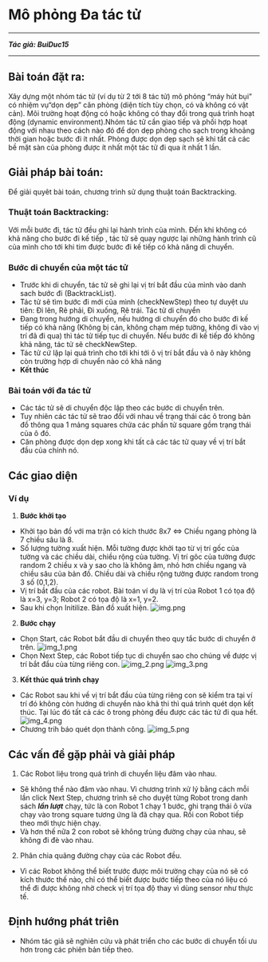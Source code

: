 # Mô phỏng Đa tác tử
***
***Tác giả: BuiDuc15***
***
## Bài toán đặt ra:

Xây dựng một nhóm tác tử (ví dụ từ 2 tới 8 tác tử) mô phỏng “máy hút bụi” có nhiệm vụ“dọn dẹp” căn phòng 
(diện tích tùy chọn, có và không có vật cản). Môi trường hoạt động có hoặc không có thay đổi trong quá trình 
hoạt động (dynamic  environment).Nhóm  tác  tử cần giao  tiếp  và phối  hợp  hoạt động với nhau theo cách 
nào đó để dọn dẹp phòng cho sạch trong khoảng thời gian hoặc bước đi ít nhất. 
Phòng được dọn dẹp sạch sẽ khi tất cả các bề mặt sàn của phòng được ít nhất một tác tử đi qua ít nhất 1 lần.

## Giải pháp bài toán:
Để giải quyêt bài toán, chương trình sử dụng thuật toán Backtracking.
### Thuật toán Backtracking: 
Với mỗi bước đi, tác tử đều ghi lại hành trình của mình. Đến khi không có khả năng cho bước đi kế tiếp , tác tử sẽ
quay ngược lại những hành trình cũ của mình cho tới khi tim được bước đi kế tiếp có khả năng di chuyển. 
### Bước di chuyển của một tác tử
- Trước khi di chuyển, tác tử sẽ ghi lại vị trí bắt đầu của mình vào danh sach bước đi (BacktrackList).
- Tác tử sẽ tìm bước đi mới của mình (checkNewStep) theo tự duyệt ưu tiên: Đi lên, Rẽ phải, Đi xuống, Rẽ trái.
Tác tử di chuyển
- Đang trong hướng di chuyển, nếu hướng di chuyển đó cho bước đi kế tiếp có khả năng (Không bị cản, không chạm mép tường,
không đi vào vị trí đã đi qua) thì tác tử tiếp tục di chuyển. Nếu bước đi kế tiếp đó không khả năng, tác tử sẽ checkNewStep.
- Tác tử cứ lặp lại quá trình cho tới khi tới ô vị trí bắt đầu và ô này không còn trường hợp di chuyển nào có khả năng
- **Kết thúc**
### Bài toán với đa tác tử
- Các tác tử sẽ di chuyển độc lập theo các bước di chuyển trên. 
- Tuy nhiên các tác tử sẽ trao đổi với nhau về trạng thái các ô trong bản đồ thông qua 1 mảng squares chứa các
phần tử square gồm trạng thái của ô đó.
- Căn phòng được dọn dẹp xong khi tất cả các tác tử quay về vị trí bắt đầu của chính nó.

## Các giao diện
### Ví dụ
1. **Bước khởi tạo**
- Khởi tạo bản đồ với ma trận có kích thước 8x7 <=> Chiều ngang phòng là 7 chiều sâu là 8.
- Số lượng tường xuất hiện. Mỗi tường được khởi tạo từ vị trí gốc của tường và các chiều dài, chiều rộng của tường.
Vị trí gôc của tường được random 2 chiều x và y sao cho là không âm, nhỏ hơn chiều ngang và chiều sâu của bản đồ.
Chiều dài và chiều rộng tường được random trong 3 số (0,1,2).
- Vị trí bắt đầu của các robot. Bài toán ví dụ là vị trí của Robot 1 có tọa độ là x=3, y=3; Robot 2 có tọa độ là 
x=1, y=2.
- Sau khi chọn Initilize. Bản đồ xuất hiện.
![img.png](https://github.com/BuiDuc15/MultiAgent/blob/master/img/img.png)
2. **Bước chạy**
- Chọn Start, các Robot bắt đầu di chuyển theo quy tắc bước di chuyển ở trên. 
![img_1.png](https://github.com/BuiDuc15/MultiAgent/blob/master/img/img_1.png)
- Chọn Next Step, các Robot tiếp tục di chuyển sao cho chúng về được vị trí bắt đầu của từng riêng con. 
![img_2.png](https://github.com/BuiDuc15/MultiAgent/blob/master/img/img_2.png)
![img_3.png](https://github.com/BuiDuc15/MultiAgent/blob/master/img/img_3.png)
3. **Kết thúc quá trình chạy**
- Các Robot sau khi về vị trí bắt đầu của từng riêng con sẽ kiểm tra tại ví trí đó không còn hướng di chuyển nào khả
thi thì quá trình quét dọn kết thúc. Tại lúc đó tất cả các ô trong phòng đều được các tác tử đi qua hết.
![img_4.png](https://github.com/BuiDuc15/MultiAgent/blob/master/img/img_4.png)
- Chương trih báo quét dọn thành công.
![img_5.png](https://github.com/BuiDuc15/MultiAgent/blob/master/img/img_5.png)

## Các vấn đề gặp phải và giải pháp
1. Các Robot liệu trong quá trình di chuyển liệu đâm vào nhau.
- Sẽ không thể nào đâm vào nhau. Vì chương trình xử lý bằng cách mỗi lần click Next Step, chương trình sẽ cho duyệt
từng Robot trong danh sách ***lần lượt*** chạy, tức là con Robot 1 chạy 1 bước, ghi trạng thái ô vừa chạy vào trong
square tương ứng là đã chạy qua. Rồi con Robot tiếp theo mới thực hiện chạy. 
- Và hơn thế nữa 2 con robot sẽ không trùng đường chạy của nhau, sẽ không đi đè vào nhau.
2. Phân chia quãng đường chạy của các Robot đều.
- Vì các Robot không thể biết trước được môi trường chạy của nó sẽ có kích thước thế nào, chỉ có thể
biết được bước tiếp theo của nó liệu có thể đi được không nhờ check vị trí tọa độ thay vì dùng sensor như thực tế.

## Định hướng phát triên
- Nhóm tác giả sẽ nghiên cứu và phát triển cho các bước di chuyển tối ưu hơn trong các phiên bản tiếp theo.
